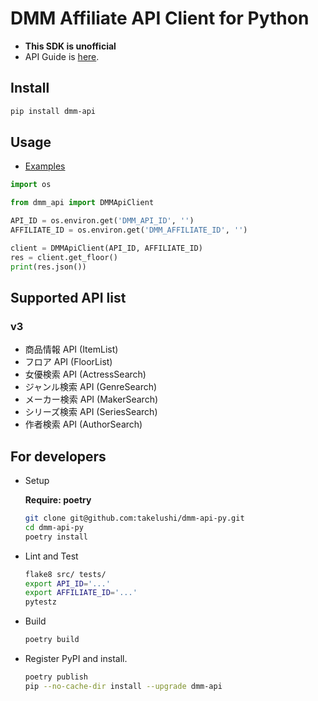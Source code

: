 # DMM Affiliate API Client for Python

* **This SDK is unofficial**
* API Guide is [here](https://affiliate.dmm.com/api/guide/).

## Install

```sh
pip install dmm-api
```

## Usage

* [Examples](https://github.com/takelushi/dmm-api-py/tree/master/examples)

```py
import os

from dmm_api import DMMApiClient

API_ID = os.environ.get('DMM_API_ID', '')
AFFILIATE_ID = os.environ.get('DMM_AFFILIATE_ID', '')

client = DMMApiClient(API_ID, AFFILIATE_ID)
res = client.get_floor()
print(res.json())
```

## Supported API list

### v3

* 商品情報 API (ItemList)
* フロア API (FloorList)
* 女優検索 API (ActressSearch)
* ジャンル検索 API (GenreSearch)
* メーカー検索 API (MakerSearch)
* シリーズ検索 API (SeriesSearch)
* 作者検索 API (AuthorSearch)

## For developers

* Setup

   **Require: poetry**

   ```sh
   git clone git@github.com:takelushi/dmm-api-py.git
   cd dmm-api-py
   poetry install
   ```

* Lint and Test

   ```sh
   flake8 src/ tests/
   export API_ID='...'
   export AFFILIATE_ID='...'
   pytestz
   ```

* Build

   ```sh
   poetry build
   ```

* Register PyPI and install.

   ```sh
   poetry publish
   pip --no-cache-dir install --upgrade dmm-api
   ```

